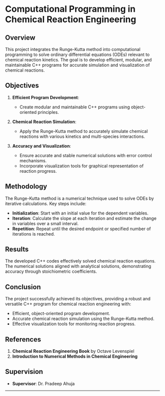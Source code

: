 # Computational Programming in Chemical Reaction Engineering

## Overview
This project integrates the Runge-Kutta method into computational programming to solve ordinary differential equations (ODEs) relevant to chemical reaction kinetics. The goal is to develop efficient, modular, and maintainable C++ programs for accurate simulation and visualization of chemical reactions.

## Objectives
1. **Efficient Program Development**:
   - Create modular and maintainable C++ programs using object-oriented principles.
   
2. **Chemical Reaction Simulation**:
   - Apply the Runge-Kutta method to accurately simulate chemical reactions with various kinetics and multi-species interactions.

3. **Accuracy and Visualization**:
   - Ensure accurate and stable numerical solutions with error control mechanisms.
   - Incorporate visualization tools for graphical representation of reaction progress.

## Methodology
The Runge-Kutta method is a numerical technique used to solve ODEs by iterative calculations. Key steps include:
- **Initialization**: Start with an initial value for the dependent variables.
- **Iteration**: Calculate the slope at each iteration and estimate the change in variables over a small interval.
- **Repetition**: Repeat until the desired endpoint or specified number of iterations is reached.

## Results
The developed C++ codes effectively solved chemical reaction equations. The numerical solutions aligned with analytical solutions, demonstrating accuracy through stoichiometric coefficients.

## Conclusion
The project successfully achieved its objectives, providing a robust and versatile C++ program for chemical reaction engineering with:
- Efficient, object-oriented program development.
- Accurate chemical reaction simulation using the Runge-Kutta method.
- Effective visualization tools for monitoring reaction progress.

## References
1. **Chemical Reaction Engineering Book** by Octave Levenspiel
2. **Introduction to Numerical Methods in Chemical Engineering**

## Supervision
- **Supervisor**: Dr. Pradeep Ahuja

---
